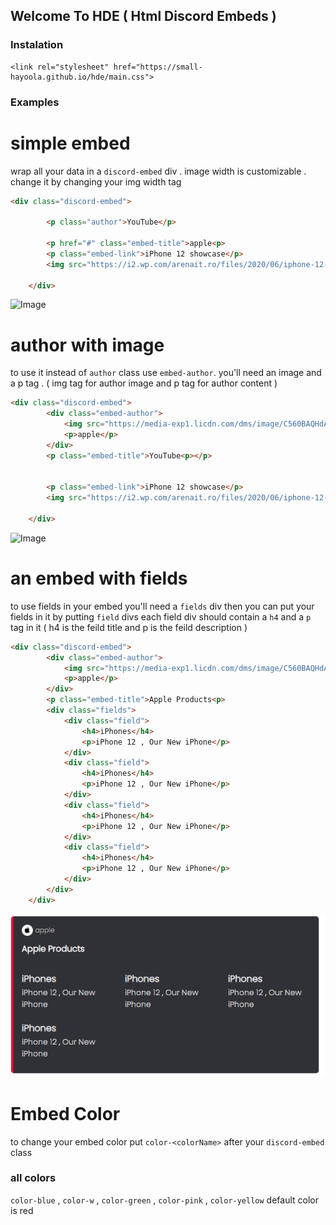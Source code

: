 ## Welcome To HDE ( Html Discord Embeds )



### Instalation 


```
<link rel="stylesheet" href="https://small-hayoola.github.io/hde/main.css">
```
### Examples

# simple embed

wrap all your data in a `discord-embed` div .
image width is customizable . change it by changing your img width tag

```html
<div class="discord-embed">
        
        <p class="author">YouTube</p>
     
        <p href="#" class="embed-title">apple<p>
        <p class="embed-link">iPhone 12 showcase</p>
        <img src="https://i2.wp.com/arenait.ro/files/2020/06/iphone-12-pro-concept.jpg?fit=1200%2C675&quality=100&strip=all&ssl=1" class="embed-image" width="510px">
        
    </div>
```

![Image](https://small-hayoola.github.io/hde/simpleEmbed.png)

# author with image

to use it instead of `author` class use `embed-author`. you'll need an image and a p tag . ( img tag for author image and p tag for author content )

```html
<div class="discord-embed">
        <div class="embed-author">
            <img src="https://media-exp1.licdn.com/dms/image/C560BAQHdAaarsO-eyA/company-logo_200_200/0/1595530301220?e=2159024400&v=beta&t=IJmg_K1W7KCh6082rXN9V7gzlrD9GMwYqk_EjCrDxGw">
            <p>apple</p>
        </div>
        <p class="embed-title">YouTube<p></p>
     
        
        <p class="embed-link">iPhone 12 showcase</p>
        <img src="https://i2.wp.com/arenait.ro/files/2020/06/iphone-12-pro-concept.jpg?fit=1200%2C675&quality=100&strip=all&ssl=1" class="embed-image" width="510px">
        
    </div>
```
 ![Image](https://small-hayoola.github.io/hde/authorWimg.png)


# an embed with fields

to use fields in your embed you'll need a `fields` div
then you can put your fields in it by putting `field` divs
each field div should contain a `h4` and a `p` tag in it ( h4 is the feild title and p is the feild description )

```html
<div class="discord-embed">
        <div class="embed-author">
            <img src="https://media-exp1.licdn.com/dms/image/C560BAQHdAaarsO-eyA/company-logo_200_200/0/1595530301220?e=2159024400&v=beta&t=IJmg_K1W7KCh6082rXN9V7gzlrD9GMwYqk_EjCrDxGw">
            <p>apple</p>
        </div>
        <p class="embed-title">Apple Products<p>
        <div class="fields">
            <div class="field">
                <h4>iPhones</h4>
                <p>iPhone 12 , Our New iPhone</p>
            </div>
            <div class="field">
                <h4>iPhones</h4>
                <p>iPhone 12 , Our New iPhone</p>
            </div>
            <div class="field">
                <h4>iPhones</h4>
                <p>iPhone 12 , Our New iPhone</p>
            </div>
            <div class="field">
                <h4>iPhones</h4>
                <p>iPhone 12 , Our New iPhone</p>
            </div>
        </div>     
    </div>
```

![Image](https://raw.githubusercontent.com/small-Hayoola/hde/main/embedWfeild.png)


# Embed Color

to change your embed color put `color-<colorName>` after your `discord-embed` class
### all colors 
`color-blue` , `color-w` , `color-green` , `color-pink` , `color-yellow`
default color is red
